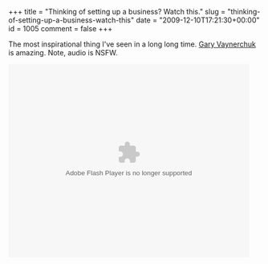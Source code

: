 +++
title = "Thinking of setting up a business? Watch this."
slug = "thinking-of-setting-up-a-business-watch-this"
date = "2009-12-10T17:21:30+00:00"
id = 1005
comment = false
+++

The most inspirational thing I've seen in a long long time. [Gary Vaynerchuk](http://tv.winelibrary.com/) is amazing. Note, audio is NSFW.

<object classid="clsid:d27cdb6e-ae6d-11cf-96b8-444553540000" width="480" height="386" id="utv224294" name="utv_n_1207"><param name="flashvars" value="loc=%2Fandautoplay=falseandvid=2851904" /><param name="allowfullscreen" value="true" /><param name="allowscriptaccess" value="always" /><param name="src" value="http://www.ustream.tv/flash/video/2851904" /><embed flashvars="loc=%2Fandautoplay=falseandvid=2851904" width="480" height="386" allowfullscreen="true" allowscriptaccess="always" id="utv224294" name="utv_n_1207" src="http://www.ustream.tv/flash/video/2851904" type="application/x-shockwave-flash" /></object>
